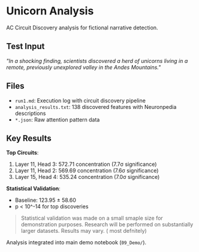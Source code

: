 # Unicorn Analysis

AC Circuit Discovery analysis for fictional narrative detection.

## Test Input
*"In a shocking finding, scientists discovered a herd of unicorns living in a remote, previously unexplored valley in the Andes Mountains."*

## Files
- `run1.md`: Execution log with circuit discovery pipeline
- `analysis_results.txt`: 138 discovered features with Neuronpedia descriptions
- `*.json`: Raw attention pattern data

## Key Results

**Top Circuits**:
1. Layer 11, Head 3: 572.71 concentration (7.7σ significance)
2. Layer 11, Head 2: 569.69 concentration (7.6σ significance)
3. Layer 15, Head 4: 535.24 concentration (7.0σ significance)

**Statistical Validation**:
- Baseline: 123.95 ± 58.60
- p < 10^-14 for top discoveries
> Statistical validation was made on a small smaple size for demonstration purposes. Research will be performed on substantially larger datasets. Results may vary. ( most defnitely)

Analysis integrated into main demo notebook (`09_Demo/`).
